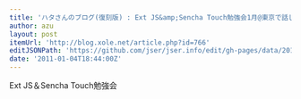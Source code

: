 ```yaml
---
title: 'ハタさんのブログ(復刻版) : Ext JS&amp;Sencha Touch勉強会1月@東京で話してきた'
author: azu
layout: post
itemUrl: 'http://blog.xole.net/article.php?id=766'
editJSONPath: 'https://github.com/jser/jser.info/edit/gh-pages/data/2011/01/index.json'
date: '2011-01-04T18:44:00Z'
---
```

Ext JS＆Sencha Touch勉強会
